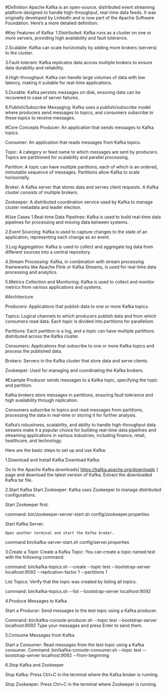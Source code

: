#Definition 
Apache Kafka is an open-source, distributed event streaming platform designed to handle high-throughput, real-time data feeds. 
It was originally developed by LinkedIn and is now part of the Apache Software Foundation. Here’s a more detailed definition:

#Key Features of Kafka:
1.Distributed: Kafka runs as a cluster on one or more servers, providing high availability and fault tolerance.

2.Scalable: Kafka can scale horizontally by adding more brokers (servers) to the cluster.

3.Fault-tolerant: Kafka replicates data across multiple brokers to ensure data durability and reliability.

4.High-throughput: Kafka can handle large volumes of data with low latency, making it suitable for real-time applications.

5.Durable: Kafka persists messages on disk, ensuring data can be recovered in case of server failures.

6.Publish/Subscribe Messaging: Kafka uses a publish/subscribe model where producers send messages to topics, and consumers subscribe to these topics to receive messages.

#Core Concepts
Producer: An application that sends messages to Kafka topics.

Consumer: An application that reads messages from Kafka topics.

Topic: A category or feed name to which messages are sent by producers. Topics are partitioned for scalability and parallel processing.

Partition: A topic can have multiple partitions, each of which is an ordered, immutable sequence of messages. Partitions allow Kafka to scale horizontally.

Broker: A Kafka server that stores data and serves client requests. A Kafka cluster consists of multiple brokers.

Zookeeper: A distributed coordination service used by Kafka to manage cluster metadata and leader election.

#Use Cases
1.Real-time Data Pipelines: Kafka is used to build real-time data pipelines for processing and moving data between systems.

2.Event Sourcing: Kafka is used to capture changes to the state of an application, representing each change as an event.

3.Log Aggregation: Kafka is used to collect and aggregate log data from different sources into a central repository.

4.Stream Processing: Kafka, in combination with stream processing frameworks like Apache Flink or Kafka Streams, is used for real-time data processing and analytics.

5.Metrics Collection and Monitoring: Kafka is used to collect and monitor metrics from various applications and systems.

#Architecture

Producers: Applications that publish data to one or more Kafka topics.

Topics: Logical channels to which producers publish data and from which consumers read data. Each topic is divided into partitions for parallelism.

Partitions: Each partition is a log, and a topic can have multiple partitions distributed across the Kafka cluster.

Consumers: Applications that subscribe to one or more Kafka topics and process the published data.

Brokers: Servers in the Kafka cluster that store data and serve clients.

Zookeeper: Used for managing and coordinating the Kafka brokers.

#Example
Producer sends messages to a Kafka topic, specifying the topic and partition.

Kafka brokers store messages in partitions, ensuring fault tolerance and high availability through replication.

Consumers subscribe to topics and read messages from partitions, processing the data in real-time or storing it for further analysis.

Kafka’s robustness, scalability, and ability to handle high-throughput data streams make it a popular choice for building real-time data pipelines and streaming applications in various industries, including finance, retail, healthcare, and technology.

Here are the basic steps to set up and use Kafka:

1.Download and Install Kafka
   Download Kafka:

Go to the Apache Kafka downloads[ https://kafka.apache.org/downloads ] page and download the latest version of Kafka.
Extract the downloaded Kafka tar file.

2.Start Kafka
    Start Zookeeper:
    Kafka uses Zookeeper to manage distributed configurations. 

Start Zookeeper first.

command:
    bin/zookeeper-server-start.sh config/zookeeper.properties

Start Kafka Server:

    Open another terminal and start the Kafka broker.
command
    bin/kafka-server-start.sh config/server.properties

3.Create a Topic
    Create a Kafka Topic:
    You can create a topic named test with the following command:

command:
    bin/kafka-topics.sh --create --topic test --bootstrap-server localhost:9092 --replication-factor 1 --partitions 1

List Topics:
    Verify that the topic was created by listing all topics.

command:
    bin/kafka-topics.sh --list --bootstrap-server localhost:9092

4.Produce Messages to Kafka

Start a Producer:
    Send messages to the test topic using a Kafka producer.

Command:
    bin/kafka-console-producer.sh --topic test --bootstrap-server localhost:9092
    Type your messages and press Enter to send them.

5.Consume Messages from Kafka

Start a Consumer:
    Read messages from the test topic using a Kafka consumer.
Command:
    bin/kafka-console-consumer.sh --topic test --bootstrap-server localhost:9092 --from-beginning


6.Stop Kafka and Zookeeper

Stop Kafka:
    Press Ctrl+C in the terminal where the Kafka broker is running.

Stop Zookeeper:
    Press Ctrl+C in the terminal where Zookeeper is running.






